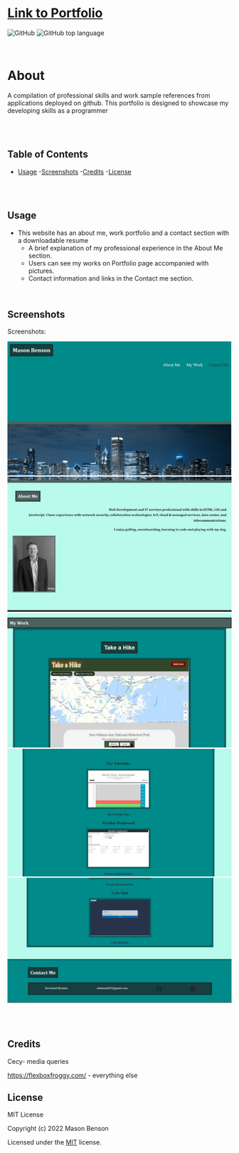 # <a href="https://mbenson025.github.io/portfolio-mbenson/">Link to Portfolio</a>

![GitHub](https://img.shields.io/github/license/mbenson025/portfolio-mason)
![GitHub top language](https://img.shields.io/github/languages/top/mbenson025/portfolio-mason)

<br>

# About

A compilation of professional skills and work sample references from applications deployed on github. This portfolio is designed to showcase my developing skills as a programmer

<br>

<br>

## Table of Contents

- [Usage](#usage) -[Screenshots](#screenshots) -[Credits](#credits) -[License](#license)

<br></br>

## Usage

- This website has an about me, work portfolio and a contact section with a downloadable resume
  - A brief explanation of my professional experience in the About Me section.
  - Users can see my works on Portfolio page accompanied with pictures.
  - Contact information and links in the Contact me section.

<br>

## Screenshots

Screenshots:

<img src="./assets/images/portscreen1.jpg" alt="title and nav links" title="Navigation Screen">
<img src="./assets/images/portscreen2.jpg" alt="about me text" title="About Me">
<img src="./assets/images/portscreen3.jpg" alt="large pic of hiking project" title="My Work Main">
<img src="./assets/images/portscreen4.jpg" alt="other projects" title="Other Work">
<img src="./assets/images/portscreen5.jpg" alt="contact section" title="Contact Me">

<br><br/>

## Credits

Cecy- media queries

https://flexboxfroggy.com/ - everything else

## License

MIT License

Copyright (c) 2022 Mason Benson

Licensed under the [MIT](LICENSE) license.

```

```
